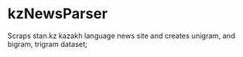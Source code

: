 # kzNewsParser
Scraps stan.kz kazakh language  news site and creates unigram, and bigram, trigram dataset;
